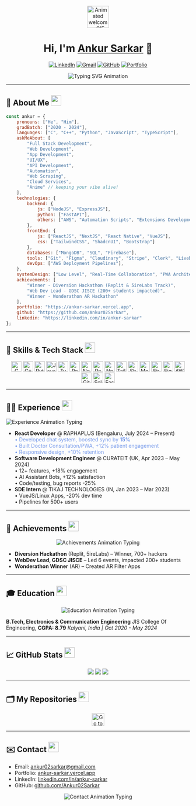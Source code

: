 <!-- Animated Banner -->
<p align="center">
  <img src="https://c.tenor.com/3IACtMvxwdsAAAAi/pikachu-happy.gif" height="60px" alt="Animated welcome GIF">
</p>
<h1 align="center">
  Hi, I'm <a href="https://ankur-sarkar.vercel.app">Ankur Sarkar</a> 👋
</h1>
<p align="center">
  <a href="https://linkedin.com/in/ankur-sarkar"><img src="https://img.shields.io/badge/LinkedIn-blue?logo=linkedin" alt="LinkedIn"></a>
  <a href="mailto:ankur02sarkar@gmail.com"><img src="https://img.shields.io/badge/Gmail-red?logo=gmail" alt="Gmail"></a>
  <a href="https://github.com/Ankur02Sarkar"><img src="https://img.shields.io/badge/GitHub-333?logo=github" alt="GitHub"></a>
  <a href="https://ankur-sarkar.vercel.app"><img src="https://img.shields.io/badge/Portfolio-brightgreen?logo=vercel" alt="Portfolio"></a>
</p>
<p align="center">
  <img src="https://readme-typing-svg.demolab.com?font=Fira+Code&size=24&duration=2300&pause=200&color=6a12ee&center=true&vCenter=true&width=380&lines=NextJs%2BTypeScript+Engineer;UI%2FUX+Enthusiast;Open+Source+Contributor;FastAPI+Specialist;AI+Engineer" alt="Typing SVG Animation">
</p>

---

## 🐉 About Me <img src="https://media.giphy.com/media/iIqmM5tTgpsNQ/giphy.gif" height="28">

```javascript
const ankur = {
    pronouns: ["He", "Him"],
    gradBatch: ["2020 - 2024"],
    languages: ["C", "C++", "Python", "JavaScript", "TypeScript"],
    askMeAbout: [
        "Full Stack Development",
        "Web Development",
        "App Development",
        "UI/UX",
        "API Development",
        "Automation",
        "Web Scraping",
        "Cloud Services",
        "Anime" // keeping your vibe alive!
    ],
    technologies: {
        backEnd: {
            js: ["NodeJS", "ExpressJS"],
            python: ["FastAPI"],
            others: ["AWS", "Automation Scripts", "Extensions Development"]
        },
        frontEnd: {
            js: ["ReactJS", "NextJS", "React Native", "VueJS"],
            css: ["TailwindCSS", "ShadcnUI", "Bootstrap"]
        },
        databases: ["MongoDB", "SQL", "Firebase"],
        tools: ["Git", "Figma", "Cloudinary", "Stripe", "Clerk", "Liveblocks", "Convex DB"],
        devOps: ["AWS Deployment Pipelines"],
    },
    systemDesign: ["Low Level", "Real-Time Collaboration", "PWA Architecture"],
    achievements: [
        "Winner - Diversion Hackathon (Replit & 5ireLabs Track)",
        "Web Dev Lead - GDSC JISCE (200+ students impacted)",
        "Winner - Wonderathon AR Hackathon"
    ],
    portfolio: "https://ankur-sarkar.vercel.app",
    github: "https://github.com/Ankur02Sarkar",
    linkedin: "https://linkedin.com/in/ankur-sarkar"
};
```

---

## 🚀 Skills & Tech Stack <img src="https://media.giphy.com/media/iIqmM5tTgpsNQ/giphy.gif" height="28">
<p align="center" style="overflow-x: auto;">
  <img src="https://img.shields.io/badge/C-00599C?logo=c&logoColor=white" alt="C" height="28">
  <img src="https://img.shields.io/badge/C++-00599C?logo=c%2B%2B&logoColor=white" alt="C++" height="28">
  <img src="https://img.shields.io/badge/Python-3776AB?logo=python&logoColor=white" alt="Python" height="28">
  <img src="https://img.shields.io/badge/JavaScript-F7DF1E?logo=javascript&logoColor=black" alt="JavaScript" height="28">
  <img src="https://img.shields.io/badge/TypeScript-3178c6?logo=typescript&logoColor=white" alt="TypeScript" height="28">
  <img src="https://img.shields.io/badge/React-20232A?logo=react&logoColor=61DAFB" alt="React" height="28">
  <img src="https://img.shields.io/badge/NextJS-000000?logo=nextdotjs&logoColor=white" alt="NextJS" height="28">
  <img src="https://img.shields.io/badge/React_Native-20232A?logo=react&logoColor=61DAFB" alt="React Native" height="28">
  <img src="https://img.shields.io/badge/NodeJS-339933?logo=node.js&logoColor=white" alt="NodeJS" height="28">
  <img src="https://img.shields.io/badge/TailwindCSS-06B6D4?logo=tailwindcss&logoColor=white" alt="TailwindCSS" height="28">
  <img src="https://img.shields.io/badge/ShadcnUI-c2dfff?logo=react&logoColor=black" alt="ShadcnUI" height="28">
  <img src="https://img.shields.io/badge/MongoDB-47A248?logo=mongodb&logoColor=white" alt="MongoDB" height="28">
  <img src="https://img.shields.io/badge/Firebase-FFCA28?logo=firebase&logoColor=black" alt="Firebase" height="28">
  <img src="https://img.shields.io/badge/Figma-000000?logo=figma&logoColor=white" alt="Figma" height="28">
  <img src="https://img.shields.io/badge/AWS-232F3E?logo=amazonaws&logoColor=white" alt="AWS" height="28">
  <img src="https://img.shields.io/badge/Git-F05032?logo=git&logoColor=white" alt="Git" height="28">
  <img src="https://img.shields.io/badge/Selenium-43B02A?logo=selenium&logoColor=white" alt="Selenium" height="28">
  <img src="https://img.shields.io/badge/FastAPI-009688?logo=fastapi&logoColor=white" alt="FastAPI" height="28">
  <!-- Add more shields for new skills! -->
</p>

---

## 👨‍💼 Experience <img src="https://media.giphy.com/media/26ufdipQqU2lhNA4g/giphy.gif" height="28">
<p>
  <img src="https://readme-typing-svg.demolab.com?font=Fira+Code&size=16&duration=900&pause=200&color=1de1f2&width=320&lines=React+Developer+-+RAPHAPLUS;SDE+-+Curateit;SDE+Intern+-+Tikaj+Technologies" alt="Experience Animation Typing">
</p>
<ul>
  <li><b>React Developer</b> @ RAPHAPLUS (Bengaluru, July 2024 – Present)<br>
    <span style="color: #7599ea;">• Developed chat system, boosted sync by <b>15%</b><br>
    • Built Doctor Consultation/PWA, +12% patient engagement<br>
    • Responsive design, +10% retention</span>
  </li>
  <li><b>Software Development Engineer</b> @ CURATEIT (UK, Apr 2023 – May 2024)<br>
    • 12+ features, +18% engagement<br>
    • AI Assistant Bots, +12% satisfaction<br>
    • Code/testing, bug reports -25%
  </li>
  <li><b>SDE Intern</b> @ TIKAJ TECHNOLOGIES (IN, Jan 2023 – Mar 2023)<br>
    • VueJS/Linux Apps, -20% dev time<br>
    • Pipelines for 500+ users
  </li>
</ul>

---

## 🥇 Achievements <img src="https://media.giphy.com/media/1oF1KAEYvmXBb3v6cA/giphy.gif" height="28">
<div align="center">
  <img src="https://readme-typing-svg.demolab.com?font=Fira+Code&size=18&duration=1500&pause=250&color=ecbe4f&width=320&lines=Hackathon+Winner;WebDev+Lead+at+GDSC;Wonderathon+Winner" alt="Achievements Animation Typing">
</div>
<ul>
  <li><b>Diversion Hackathon</b> (Replit, 5ireLabs) – Winner, 700+ hackers</li>
  <li><b>WebDev Lead, GDSC JISCE</b> – Led 6 events, impacted 200+ students</li>
  <li><b>Wonderathon Winner</b> (AR) – Created AR Filter Apps</li>
</ul>

---

## 🎓 Education <img src="https://media.giphy.com/media/j2pOGeGYKe2xCCKwfi/giphy.gif" height="28">
<p align="center">
  <img src="https://readme-typing-svg.demolab.com?font=Fira+Code&size=18&duration=1800&pause=250&color=38c91c&center=true&width=320&lines=B.Tech+%7C+ECE+%7C+CGPA+8.79" alt="Education Animation Typing" />
</p>
<b>B.Tech, Electronics & Communication Engineering</b>  
JIS College Of Engineering, <b>CGPA: 8.79</b>  
<i>Kalyani, India | Oct 2020 - May 2024</i>

---

## 📈 GitHub Stats <img src="https://media.giphy.com/media/1oF1KAEYvmXBb3v6cA/giphy.gif" height="28">
<p align="center">
  <img src="https://github-profile-trophy.vercel.app/?username=ankur02sarkar&theme=flat"/>
  <img src="https://github-readme-streak-stats.herokuapp.com/?user=ankur02sarkar&hide_border=true"/>
  <img src="https://github-readme-stats.vercel.app/api/top-langs/?username=ankur02sarkar&hide_border=true&include_all_commits=true&count_private=false&layout=compact"/>
</p>

---

## 🗂️ My Repositories <img src="https://media.giphy.com/media/WTp1D9F3XaYwLbQjnx/giphy.gif" height="28">
<p align="center">
  <a href="https://github.com/Ankur02Sarkar?tab=repositories">
    <img src="https://img.shields.io/badge/View%20All%20Repos-333?style=for-the-badge&logo=github" height="34" alt="Go to my Repositories">
  </a>
</p>

---

## ✉️ Contact <img src="https://media.giphy.com/media/hvRJCLFzcasrR4ia7z/giphy.gif" height="28">
<ul>
  <li>Email: <a href="mailto:ankur02sarkar@gmail.com">ankur02sarkar@gmail.com</a></li>
  <li>Portfolio: <a href="https://ankur-sarkar.vercel.app">ankur-sarkar.vercel.app</a></li>
  <li>LinkedIn: <a href="https://linkedin.com/in/ankur-sarkar">linkedin.com/in/ankur-sarkar</a></li>
  <li>GitHub: <a href="https://github.com/Ankur02Sarkar">github.com/Ankur02Sarkar</a></li>
</ul>
<p align="center">
  <img src="https://readme-typing-svg.demolab.com?font=Fira+Code&size=16&duration=1500&pause=250&color=FF61A6&width=320&lines=Feel+Free+To+Connect!" alt="Contact Animation Typing" />
</p>
